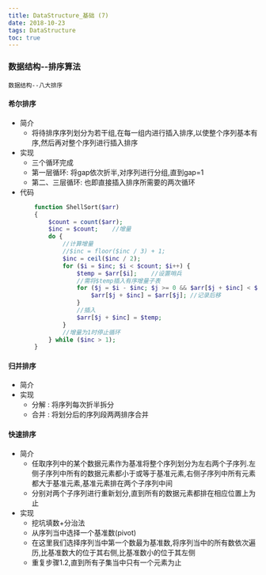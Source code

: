 ```yaml
---
title: DataStructure_基础 (7)
date: 2018-10-23
tags: DataStructure
toc: true
---
```


### 数据结构--排序算法
    数据结构--八大排序

<!-- more -->

#### 希尔排序
- 简介
    * 将待排序序列划分为若干组,在每一组内进行插入排序,以使整个序列基本有序,然后再对整个序列进行插入排序
- 实现
    * 三个循环完成
    * 第一层循环: 将gap依次折半,对序列进行分组,直到gap=1
    * 第二、三层循环: 也即直接插入排序所需要的两次循环
- 代码
    ```php
        function ShellSort($arr)
        {
            $count = count($arr);
            $inc = $count;    //增量
            do {
                //计算增量
                //$inc = floor($inc / 3) + 1;
                $inc = ceil($inc / 2);
                for ($i = $inc; $i < $count; $i++) {
                    $temp = $arr[$i];    //设置哨兵
                    //需将$temp插入有序增量子表
                    for ($j = $i - $inc; $j >= 0 && $arr[$j + $inc] < $arr[$j]; $j -= $inc) {
                        $arr[$j + $inc] = $arr[$j]; //记录后移
                    }
                    //插入
                    $arr[$j + $inc] = $temp;
                }
                //增量为1时停止循环
            } while ($inc > 1);
        }
    ```

#### 归并排序
- 简介
- 实现
    * 分解 : 将序列每次折半拆分
    * 合并 : 将划分后的序列段两两排序合并

#### 快速排序
- 简介
    * 任取序列中的某个数据元素作为基准将整个序列划分为左右两个子序列.左侧子序列中所有的数据元素都小于或等于基准元素,右侧子序列中所有元素都大于基准元素,基准元素排在两个子序列中间
    * 分别对两个子序列进行重新划分,直到所有的数据元素都排在相应位置上为止
- 实现
    * 挖坑填数+分治法
    * 从序列当中选择一个基准数(pivot)
    * 在这里我们选择序列当中第一个数最为基准数,将序列当中的所有数依次遍历,比基准数大的位于其右侧,比基准数小的位于其左侧
    * 重复步骤1.2,直到所有子集当中只有一个元素为止

